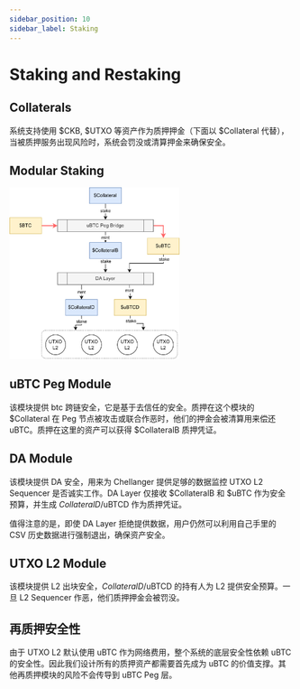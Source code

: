 ```yaml
---
sidebar_position: 10
sidebar_label: Staking
---
```


# Staking and Restaking

## Collaterals

系统支持使用 $CKB, $UTXO 等资产作为质押押金（下面以 $Collateral 代替），当被质押服务出现风险时，系统会罚没或清算押金来确保安全。

## Modular Staking

<img src="./images/stake.png" width="60%">

## uBTC Peg Module

该模块提供 btc 跨链安全，它是基于去信任的安全。质押在这个模块的 $Collateral 在 Peg 节点被攻击或联合作恶时，他们的押金会被清算用来偿还 uBTC。质押在这里的资产可以获得 $CollateralB 质押凭证。

## DA Module

该模块提供 DA 安全，用来为 Chellanger 提供足够的数据监控 UTXO L2 Sequencer 是否诚实工作。DA Layer 仅接收 $CollateralB 和 $uBTC 作为安全预算，并生成 $CollateralD/$uBTCD 作为质押凭证。

值得注意的是，即使 DA Layer 拒绝提供数据，用户仍然可以利用自己手里的 CSV 历史数据进行强制退出，确保资产安全。

## UTXO L2 Module

该模块提供 L2 出块安全，$CollateralD/$uBTCD 的持有人为 L2 提供安全预算。一旦 L2 Sequencer 作恶，他们质押押金会被罚没。

## 再质押安全性

由于 UTXO L2 默认使用 uBTC 作为网络费用，整个系统的底层安全性依赖 uBTC 的安全性。因此我们设计所有的质押资产都需要首先成为 uBTC 的价值支撑。其他再质押模块的风险不会传导到 uBTC Peg 层。